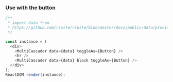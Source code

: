 ### Use with the button

<!--start-code-->

```js
/**
 * import data from
 * https://github.com/rsuite/rsuite/blob/master/docs/public/data/province-simplified.json
 */

const instance = (
  <div>
    <MultiCascader data={data} toggleAs={Button} />
    <hr />
    <MultiCascader data={data} block toggleAs={Button} />
  </div>
);
ReactDOM.render(instance);
```

<!--end-code-->
